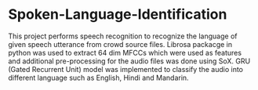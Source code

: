 # Spoken-Language-Identification

This project performs speech recognition to recognize the language of given speech utterance from crowd source files. Librosa packacge in python was used to extract 64 dim MFCCs which were used as features and additional pre-processing for the audio files was done using SoX. GRU (Gated Recurrent Unit) model was implemented to classify the audio into different language such as English, Hindi and Mandarin.
